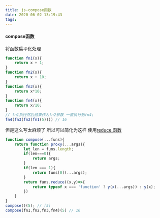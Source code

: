 ```yaml
---
title: js-compose函数
date: 2020-06-02 13:19:43
tags:
---
```

#### compose函数
将函数扁平化处理
```js
function fn1(x){
	return x + 1;
}
function fn2(x){
	return x + 10;
}
function fn3(x){
	return x*10;
}
function fn4(x){
	return x/10;
}
// fn1执行然后结果作为fn2参数 一直执行到fn4;
fn4(fn3(fn2(fn1(5)))) // 16
```

<!-- more -->
但是这么写太麻烦了 所以可以简化为这样 使用[reduce 函数](https://developer.mozilla.org/fr/docs/Web/JavaScript/Reference/Objets_globaux/Array/reduce)
```js
function compose(...funs){
	return function proxy(...args){
		let len = funs.length;
		if(len===0){
			return args;
		}
		if(len === 1){
			return funs[0](...args);
		}
		return funs.reduce((x,y)=>{
			return typeof x === 'function' ? y(x(...args)) : y(x);
		})
	}
}
compose()(5); // [5]
compose(fn1,fn2,fn3,fn4)(5) // 16
```
